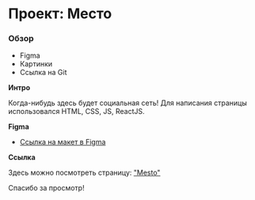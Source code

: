 # Проект: Место

### Обзор

* Figma
* Картинки
* Ссылка на Git

**Интро**

Когда-нибудь здесь будет социальная сеть!
Для написания страницы использовался HTML, CSS, JS, ReactJS.

**Figma**

* [Ссылка на макет в Figma](https://www.figma.com/file/2cn9N9jSkmxD84oJik7xL7/JavaScript.-Sprint-4?node-id=0%3A1)

**Ссылка**

Здесь можно посмотреть страницу: ["Mesto"](https://andrewmokin.github.io/mesto/)

Спасибо за просмотр!
